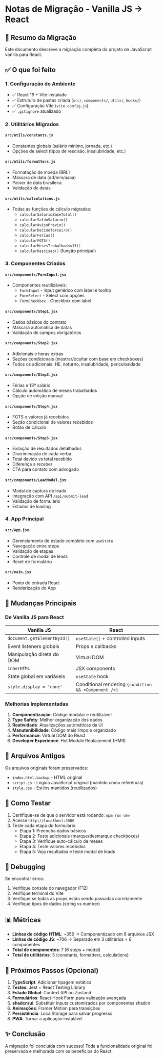 # Notas de Migração - Vanilla JS → React

## 📝 Resumo da Migração

Este documento descreve a migração completa do projeto de JavaScript vanilla para React.

## ✅ O que foi feito

### 1. Configuração do Ambiente
- ✅ React 19 + Vite instalado
- ✅ Estrutura de pastas criada (`src/`, `components/`, `utils/`, `hooks/`)
- ✅ Configuração Vite (`vite.config.js`)
- ✅ `.gitignore` atualizado

### 2. Utilitários Migrados

#### `src/utils/constants.js`
- Constantes globais (salário mínimo, jornada, etc.)
- Opções de select (tipos de rescisão, insalubridade, etc.)

#### `src/utils/formatters.js`
- Formatação de moeda (BRL)
- Máscara de data (dd/mm/aaaa)
- Parser de data brasileira
- Validação de datas

#### `src/utils/calculations.js`
- Todas as funções de cálculo migradas:
  - `calcularSalarioBaseTotal()`
  - `calcularSaldoSalario()`
  - `calcularAvisoPrevio()`
  - `calcularDecimoTerceiro()`
  - `calcularFerias()`
  - `calcularFGTS()`
  - `calcularMesesTrabalhados13()`
  - `calcularRescisao()` (função principal)

### 3. Componentes Criados

#### `src/components/FormInput.jsx`
- Componentes reutilizáveis:
  - `FormInput` - Input genérico com label e tooltip
  - `FormSelect` - Select com opções
  - `FormCheckbox` - Checkbox com label

#### `src/components/Step1.jsx`
- Dados básicos do contrato
- Máscara automática de datas
- Validação de campos obrigatórios

#### `src/components/Step2.jsx`
- Adicionais e horas extras
- Seções condicionais (mostrar/ocultar com base em checkboxes)
- Todos os adicionais: HE, noturno, insalubridade, periculosidade

#### `src/components/Step3.jsx`
- Férias e 13º salário
- Cálculo automático de meses trabalhados
- Opção de edição manual

#### `src/components/Step4.jsx`
- FGTS e valores já recebidos
- Seção condicional de valores recebidos
- Botão de cálculo

#### `src/components/Step5.jsx`
- Exibição de resultados detalhados
- Discriminação de cada verba
- Total devido vs total recebido
- Diferença a receber
- CTA para contato com advogado

#### `src/components/LeadModal.jsx`
- Modal de captura de leads
- Integração com API `/api/submit-lead`
- Validação de formulário
- Estados de loading

### 4. App Principal

#### `src/App.jsx`
- Gerenciamento de estado completo com `useState`
- Navegação entre steps
- Validação de etapas
- Controle de modal de leads
- Reset de formulário

#### `src/main.jsx`
- Ponto de entrada React
- Renderização do App

## 🔄 Mudanças Principais

### De Vanilla JS para React

| Vanilla JS | React |
|------------|-------|
| `document.getElementById()` | `useState()` + controlled inputs |
| Event listeners globais | Props e callbacks |
| Manipulação direta do DOM | Virtual DOM |
| `innerHTML` | JSX components |
| State global em variáveis | `useState` hook |
| `style.display = 'none'` | Conditional rendering `{condition && <Component />}` |

### Melhorias Implementadas

1. **Componentização**: Código modular e reutilizável
2. **Type Safety**: Melhor organização dos dados
3. **Reatividade**: Atualizações automáticas da UI
4. **Manutenibilidade**: Código mais limpo e organizado
5. **Performance**: Virtual DOM do React
6. **Developer Experience**: Hot Module Replacement (HMR)

## 📂 Arquivos Antigos

Os arquivos originais foram preservados:
- `index.html.backup` - HTML original
- `script.js` - Lógica JavaScript original (mantido como referência)
- `style.css` - Estilos mantidos (reutilizados)

## 🚀 Como Testar

1. Certifique-se de que o servidor está rodando: `npm run dev`
2. Acesse `http://localhost:3000`
3. Teste cada etapa do formulário:
   - Etapa 1: Preencha dados básicos
   - Etapa 2: Teste adicionais (marque/desmarque checkboxes)
   - Etapa 3: Verifique auto-cálculo de meses
   - Etapa 4: Teste valores recebidos
   - Etapa 5: Veja resultados e teste modal de leads

## 🐛 Debugging

Se encontrar erros:
1. Verifique console do navegador (F12)
2. Verifique terminal do Vite
3. Verifique se todas as props estão sendo passadas corretamente
4. Verifique tipos de dados (string vs number)

## 📊 Métricas

- **Linhas de código HTML**: ~356 → Componentizado em 6 arquivos JSX
- **Linhas de código JS**: ~706 → Separado em 3 utilitários + 6 componentes
- **Total de componentes**: 7 (6 steps + modal)
- **Total de utilitários**: 3 (constants, formatters, calculations)

## 🎯 Próximos Passos (Opcional)

1. **TypeScript**: Adicionar tipagem estática
2. **Testes**: Jest + React Testing Library
3. **Estado Global**: Context API ou Zustand
4. **Formulários**: React Hook Form para validação avançada
5. **shadcn/ui**: Substituir inputs customizados por componentes shadcn
6. **Animações**: Framer Motion para transições
7. **Persistência**: LocalStorage para salvar progresso
8. **PWA**: Tornar a aplicação instalável

## ✨ Conclusão

A migração foi concluída com sucesso! Toda a funcionalidade original foi preservada e melhorada com os benefícios do React.

